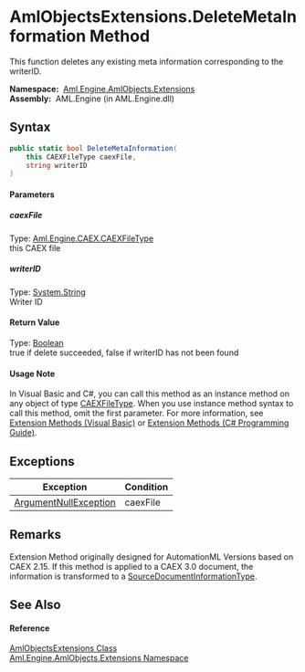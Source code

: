 AmlObjectsExtensions.DeleteMetaInformation Method
=================================================
This function deletes any existing meta information corresponding to the writerID.

  **Namespace:**  [Aml.Engine.AmlObjects.Extensions][1]  
  **Assembly:**  AML.Engine (in AML.Engine.dll)

Syntax
------

```csharp
public static bool DeleteMetaInformation(
	this CAEXFileType caexFile,
	string writerID
)
```

#### Parameters

##### *caexFile*
Type: [Aml.Engine.CAEX.CAEXFileType][2]  
this CAEX file

##### *writerID*
Type: [System.String][3]  
Writer ID

#### Return Value
Type: [Boolean][4]  
 true if delete succeeded, false if writerID has not been found 
#### Usage Note
In Visual Basic and C#, you can call this method as an instance method on any object of type [CAEXFileType][2]. When you use instance method syntax to call this method, omit the first parameter. For more information, see [Extension Methods (Visual Basic)][5] or [Extension Methods (C# Programming Guide)][6].

Exceptions
----------

Exception                  | Condition 
-------------------------- | --------- 
[ArgumentNullException][7] | caexFile  


Remarks
-------
 Extension Method originally designed for AutomationML Versions based on CAEX 2.15. If this method is applied to a CAEX 3.0 document, the information is transformed to a [SourceDocumentInformationType][8]. 

See Also
--------

#### Reference
[AmlObjectsExtensions Class][9]  
[Aml.Engine.AmlObjects.Extensions Namespace][1]  

[1]: ../README.md
[2]: ../../Aml.Engine.CAEX/CAEXFileType/README.md
[3]: https://docs.microsoft.com/dotnet/api/system.string
[4]: https://docs.microsoft.com/dotnet/api/system.boolean
[5]: https://docs.microsoft.com/dotnet/visual-basic/programming-guide/language-features/procedures/extension-methods
[6]: https://docs.microsoft.com/dotnet/csharp/programming-guide/classes-and-structs/extension-methods
[7]: https://docs.microsoft.com/dotnet/api/system.argumentnullexception
[8]: ../../Aml.Engine.CAEX/SourceDocumentInformationType/README.md
[9]: README.md
[10]: https://www.automationml.org
[11]: ../../icons/logoShade.png